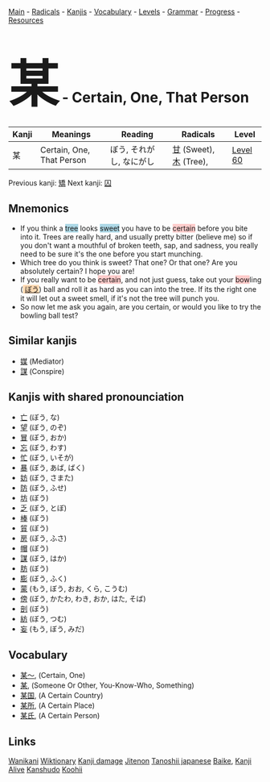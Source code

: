 <style> bigfont {font-size: 100px}</style>
[Main](../README.md) -
[Radicals](../radicals.md) -
[Kanjis](../kanjis.md) -
[Vocabulary](../vocabulary.md) -
[Levels](../levels.md) -
[Grammar](../grammar.md) - 
[Progress](../progress.md) -
[Resources](../resources.md)
# <bigfont> 某</bigfont> - Certain, One, That Person 

| Kanji | Meanings | Reading | Radicals | Level |
| --- | --- | --- | --- | --- |
| 某 | Certain, One, That Person | ぼう, それがし, なにがし | [甘](../radicals/甘.md) (Sweet), [木](../radicals/木.md) (Tree),  | [Level 60](../levels/wk_level60.md) |

Previous kanji: [矯](矯.md) Next kanji: [囚](囚.md) 

## Mnemonics
 * If you think a <span style="background-color:#ADD8E6"> tree</span> looks <span style="background-color:#ADD8E6"> sweet</span> you have to be <span style="background-color:#ffcccb"> certain</span> before you bite into it. Trees are really hard, and usually pretty bitter (believe me) so if you don't want a mouthful of broken teeth, sap, and sadness, you really need to be sure it's the one before you start munching.
* Which tree do you think is sweet? That one? Or that one? Are you absolutely certain? I hope you are!
* If you really want to be <span style="background-color:#ffcccb"> certain</span>, and not just guess, take out your <span style="background-color:#ffcccb"> bow</span>ling (<span style="background-color:#fed8b1"> [ぼう](https://jisho.org/search/ぼう)</span>) ball and roll it as hard as you can into the tree. If its the right one it will let out a sweet smell, if it's not the tree will punch you.
* So now let me ask you again, are you certain, or would you like to try the bowling ball test?


## Similar kanjis
 * [媒](媒.md) (Mediator)
* [謀](謀.md) (Conspire)



## Kanjis with shared pronounciation
 * [亡](亡.md) (ぼう, な)
* [望](望.md) (ぼう, のぞ)
* [冒](冒.md) (ぼう, おか)
* [忘](忘.md) (ぼう, わす)
* [忙](忙.md) (ぼう, いそが)
* [暴](暴.md) (ぼう, あば, ばく)
* [妨](妨.md) (ぼう, さまた)
* [防](防.md) (ぼう, ふせ)
* [坊](坊.md) (ぼう)
* [乏](乏.md) (ぼう, とぼ)
* [棒](棒.md) (ぼう)
* [貿](貿.md) (ぼう)
* [房](房.md) (ぼう, ふさ)
* [帽](帽.md) (ぼう)
* [謀](謀.md) (ぼう, はか)
* [肪](肪.md) (ぼう)
* [膨](膨.md) (ぼう, ふく)
* [蒙](蒙.md) (もう, ぼう, おお, くら, こうむ)
* [傍](傍.md) (ぼう, かたわ, わき, おか, はた, そば)
* [剖](剖.md) (ぼう)
* [紡](紡.md) (ぼう, つむ)
* [妄](妄.md) (もう, ぼう, みだ)



## Vocabulary
 * [某〜](../vocabulary/某.md), (Certain, One)
* [某](../vocabulary/某.md), (Someone Or Other, You-Know-Who, Something)
* [某国](../vocabulary/某.md), (A Certain Country)
* [某所](../vocabulary/某.md), (A Certain Place)
* [某氏](../vocabulary/某.md), (A Certain Person)




## Links 


[Wanikani](https://www.wanikani.com/kanji/某)
[Wiktionary](https://en.wiktionary.org/wiki/某)
[Kanji damage](http://www.kanjidamage.com/kanji/search?utf8=✓&q=某)
[Jitenon](https://jitenon.com/kanji/某)
[Tanoshii japanese](https://www.tanoshiijapanese.com/dictionary/kanji.cfm?k=某)
[Baike](https://baike.baidu.com/item/某),
[Kanji Alive](https://app.kanjialive.com/某)
[Kanshudo](https://www.kanshudo.com/searchmn?q=某)
[Koohii](https://kanji.koohii.com/study/kanji/某)
